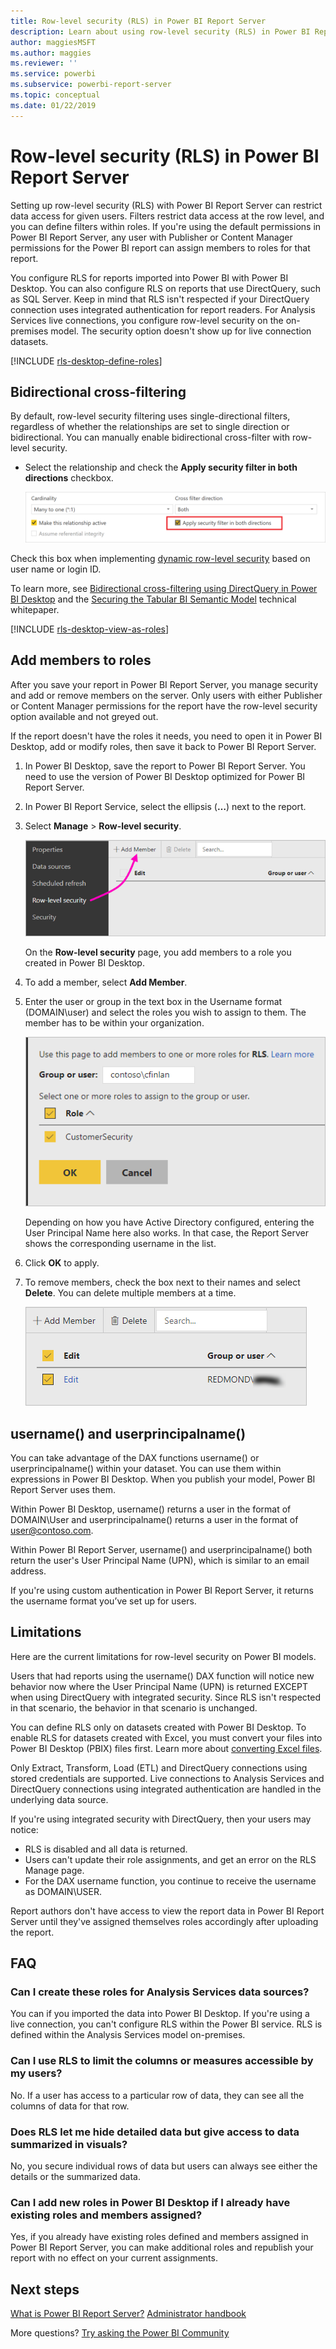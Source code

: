 ```yaml
---
title: Row-level security (RLS) in Power BI Report Server
description: Learn about using row-level security (RLS) in Power BI Report Server. 
author: maggiesMSFT
ms.author: maggies
ms.reviewer: ''
ms.service: powerbi
ms.subservice: powerbi-report-server
ms.topic: conceptual
ms.date: 01/22/2019
---
```


# Row-level security (RLS) in Power BI Report Server

Setting up row-level security (RLS) with Power BI Report Server can restrict data access for given users. Filters restrict data access at the row level, and you can define filters within roles.  If you're using the default permissions in Power BI Report Server, any user with Publisher or Content Manager permissions for the Power BI report can assign members to roles for that report.    

You configure RLS for reports imported into Power BI with Power BI Desktop. You can also configure RLS on reports that use DirectQuery, such as SQL Server.  Keep in mind that RLS isn't respected if your DirectQuery connection uses integrated authentication for report readers. For Analysis Services live connections, you configure row-level security on the on-premises model. The security option doesn't show up for live connection datasets. 

[!INCLUDE [rls-desktop-define-roles](../includes/rls-desktop-define-roles.md)]

## Bidirectional cross-filtering

By default, row-level security filtering uses single-directional filters, regardless of whether the relationships are set to single direction or bidirectional. You can manually enable bidirectional cross-filter with row-level security.

- Select the relationship and check the **Apply security filter in both directions** checkbox. 

    ![Apply security filter](media/row-level-security-report-server/rls-apply-security-filter.png)

Check this box when implementing [dynamic row-level security](https://docs.microsoft.com/analysis-services/tutorial-tabular-1200/supplemental-lesson-implement-dynamic-security-by-using-row-filters) based on user name or login ID. 

To learn more, see [Bidirectional cross-filtering using DirectQuery in Power BI Desktop](../transform-model/desktop-bidirectional-filtering.md) and the [Securing the Tabular BI Semantic Model](https://download.microsoft.com/download/D/2/0/D20E1C5F-72EA-4505-9F26-FEF9550EFD44/Securing%20the%20Tabular%20BI%20Semantic%20Model.docx) technical whitepaper.

[!INCLUDE [rls-desktop-view-as-roles](../includes/rls-desktop-view-as-roles.md)]


## Add members to roles 

After you save your report in Power BI Report Server, you manage security and add or remove members on the server. Only users with either Publisher or Content Manager permissions for the report have the row-level security option available and not greyed out.

 If the report doesn't have the roles it needs, you need to open it in Power BI Desktop, add or modify roles, then save it back to Power BI Report Server. 

1. In Power BI Desktop, save the report to Power BI Report Server. You need to use the version of Power BI Desktop optimized for Power BI Report Server.
2. In Power BI Report Service, select the ellipsis (**…**) next to the report. 

3. Select **Manage** > **Row-level security**. 

     ![Manage row-level security](media/row-level-security-report-server/power-bi-report-server-rls-dialog.png)

    On the **Row-level security** page, you add members to a role you created in Power BI Desktop.

5. To add a member, select **Add Member**.

1. Enter the user or group in the text box in the Username format (DOMAIN\user) and select the roles you wish to assign to them. The member has to be within your organization.   

    ![Add member to role](media/row-level-security-report-server/power-bi-report-server-add-members.png)

    Depending on how you have Active Directory configured, entering the User Principal Name here also works. In that case, the Report Server shows the corresponding username in the list.

1. Click **OK** to apply.   

8. To remove members, check the box next to their names and select **Delete**.  You can delete multiple members at a time. 

    ![Delete members](media/row-level-security-report-server/power-bi-report-server-delete-members.png)


## username() and userprincipalname()

You can take advantage of the DAX functions username() or userprincipalname() within your dataset. You can use them within expressions in Power BI Desktop. When you publish your model, Power BI Report Server uses them.

Within Power BI Desktop, username() returns a user in the format of DOMAIN\User and userprincipalname() returns a user in the format of user@contoso.com.

Within Power BI Report Server, username() and userprincipalname() both return the user's User Principal Name (UPN), which is similar to an email address.

If you're using custom authentication in Power BI Report Server, it returns the username format you’ve set up for users.  

## Limitations 

Here are the current limitations for row-level security on Power BI models. 

Users that had reports using the username() DAX function will notice new behavior now where the User Principal Name (UPN) is returned EXCEPT when using DirectQuery with integrated security.  Since RLS isn't respected in that scenario, the behavior in that scenario is unchanged.

You can define RLS only on datasets created with Power BI Desktop. To enable RLS for datasets created with Excel, you must convert your files into Power BI Desktop (PBIX) files first. Learn more about [converting Excel files](../desktop-import-excel-workbooks.md).

Only Extract, Transform, Load (ETL) and DirectQuery connections using stored credentials are supported. Live connections to Analysis Services and DirectQuery connections using integrated authentication are handled in the underlying data source. 

If you're using integrated security with DirectQuery, then your users may notice:
- RLS is disabled and all data is returned.
- Users can't update their role assignments, and get an error on the RLS Manage page.
- For the DAX username function, you continue to receive the username as DOMAIN\USER. 

Report authors don't have access to view the report data in Power BI Report Server until they've assigned themselves roles accordingly after uploading the report. 

 

## FAQ 

### Can I create these roles for Analysis Services data sources? 

You can if you imported the data into Power BI Desktop. If you're using a live connection, you can't configure RLS within the Power BI service. RLS is defined within the Analysis Services model on-premises. 

### Can I use RLS to limit the columns or measures accessible by my users? 

No. If a user has access to a particular row of data, they can see all the columns of data for that row. 

### Does RLS let me hide detailed data but give access to data summarized in visuals? 

No, you secure individual rows of data but users can always see either the details or the summarized data. 

### Can I add new roles in Power BI Desktop if I already have existing roles and members assigned? 

Yes, if you already have existing roles defined and members assigned in Power BI Report Server, you can make additional roles and republish your report with no effect on your current assignments. 
 

## Next steps

[What is Power BI Report Server?](get-started.md) 
[Administrator handbook](admin-handbook-overview.md)  

More questions? [Try asking the Power BI Community](https://community.powerbi.com/)
